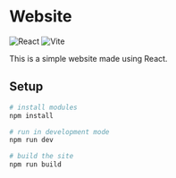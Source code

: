 <!-- @format -->

# Website

![React](https://shields.io/badge/react-black?logo=react&style=for-the-badge) ![Vite](https://img.shields.io/badge/Vite-B73BFE?style=for-the-badge&logo=vite&logoColor=FFD62E)


This is a simple website made using React.

## Setup

```powershell
# install modules
npm install

# run in development mode
npm run dev

# build the site
npm run build
```
